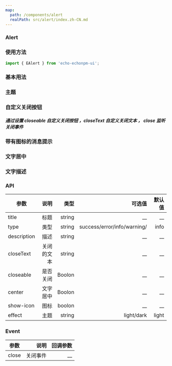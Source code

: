 ```yaml
---
map:
  path: /components/alert
  realPath: src/alert/index.zh-CN.md
---
```


### Alert

### 使用方法

```ts
import { EAlert } from 'echo-echonpm-ui';
```

### 基本用法

<demo src="./demo/demo.vue"
language="vue">
</demo>

### 主题

<demo src="./demo/effect.vue" language="vue" > </demo>

### 自定义关闭按钮

##### 通过设置 closeable 自定义关闭按钮 ，closeText 自定义关闭文本 ， close 监听关闭事件

<demo src="./demo/closeTable.vue" langusge="vue"></demo>

### 带有图标的消息提示

<demo src="./demo/icon.vue" language="vue"></demo>

### 文字居中

<demo src="./demo/center.vue" language="vue"></demo>

### 文字描述

<demo src="./demo/desrciption.vue" language="vue"></demo>

### API

| 参数        |       说明 |   类型 |                      可选值 | 默认值 |
| ----------- | ---------: | -----: | --------------------------: | -----: |
| title       |       标题 | string |                        \_\_ |   \_\_ |
| type        |       类型 | string | success/error/info/warning/ |   info |
| description |       描述 | string |                        \_\_ |   \_\_ |
| closeText   | 关闭的文本 | string |                        \_\_ |   \_\_ |
| closeable   |   是否关闭 | Boolon |                        \_\_ |   \_\_ |
| center      |   文字居中 | Boolon |                        \_\_ |   \_\_ |
| show-icon   |       图标 | boolon |                        \_\_ |   \_\_ |
| effect      |       主题 | string |                  light/dark |  light |

### Event

| 参数  |     说明 | 回调参数 |
| ----- | -------: | -------: |
| close | 关闭事件 |     \_\_ |
